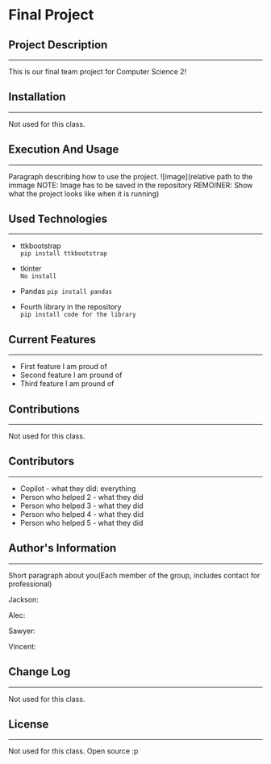 # Final Project

## Project Description  
---
This is our final team project for Computer Science 2!  

## Installation  
---
Not used for this class.  

## Execution And Usage  
---
Paragraph describing how to use the project.
![image](relative path to the immage NOTE: Image has to be saved in the repository REMOINER: Show what the project looks like when it is running)  

## Used Technologies  
---
+ ttkbootstrap  
`pip install ttkbootstrap`  

+ tkinter  
`No install`  

+ Pandas 
`pip install pandas`  

+ Fourth library in the repository  
`pip install code for the library`  

## Current Features  
---
+ First feature I am proud of  
+ Second feature I am pround of  
+ Third feature I am pround of  

## Contributions  
---
Not used for this class.  

## Contributors  
---
+ Copilot - what they did: everything   
+ Person who helped 2 - what they did  
+ Person who helped 3 - what they did  
+ Person who helped 4 - what they did  
+ Person who helped 5 - what they did  

## Author's Information  
---
Short paragraph about you(Each member of the group, includes contact for professional)

Jackson:

Alec:

Sawyer:

Vincent:

## Change Log  
---
Not used for this class.  

## License
---
Not used for this class. Open source :p

